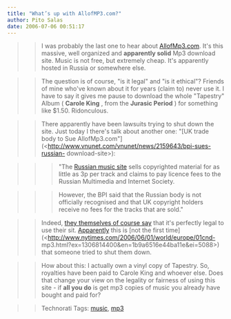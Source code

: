 ```yaml
---
title: "What’s up with AllofMP3.com?"
author: Pito Salas
date: 2006-07-06 00:51:17
---
```


>>

>> I was probably the last one to hear about
[AllofMp3.com](<http://www.allofmp3.com/>). It's this massive, well organized
and **apparently solid** Mp3 download site. Music is not free, but extremely
cheap. It's apparently hosted in Russia or somewhere else.

>>

>> The question is of course, "is it legal" and "is it ethical"? Friends of
mine who've known about it for years (claim to) never use it. I have to say it
gives me pause to download the whole "Tapestry" Album ( **Carole King** , from
the **Jurasic Period** ) for something like $1.50. Ridonculous.

>>

>> There apparently have been lawsuits trying to shut down the site. Just
today I there's talk about another one: "[UK trade body to Sue
AllofMp3.com"](<http://www.vnunet.com/vnunet/news/2159643/bpi-sues-russian-
download-site>):

>>

>>> "The [Russian music site](<http://www.allofmp3.com/>) sells copyrighted
material for as little as 3p per track and claims to pay licence fees to the
Russian Multimedia and Internet Society.

>>>

>>> However, the BPI said that the Russian body is not officially recognised
and that UK copyright holders receive no fees for the tracks that are sold."

>>

>> Indeed, [they themselves of course
say](<http://music.allofmp3.com/help/help.shtml?help=on#top>) that it's
perfectly legal to use their sit.
[Apparently](<http://news.com.com/MP3s+for+pennies+Russian+cops+say+no/2100-1027_3-5586034.html>)
this is [not the first
time](<http://www.nytimes.com/2006/06/01/world/europe/01cnd-
mp3.html?ex=1306814400&en=1b9a6516e44ba11e&ei=5088>) that someone tried to
shut them down.

>>

>> How about this: I actually own a vinyl copy of Tapestry. So, royalties have
been paid to Carole King and whoever else. Does that change your view on the
legality or fairness of using this site - if **all you do** is get mp3 copies
of music you already have bought and paid for?

>>

>> Technorati Tags: [music](<http://www.technorati.com/tag/music>),
[mp3](<http://www.technorati.com/tag/mp3>)


